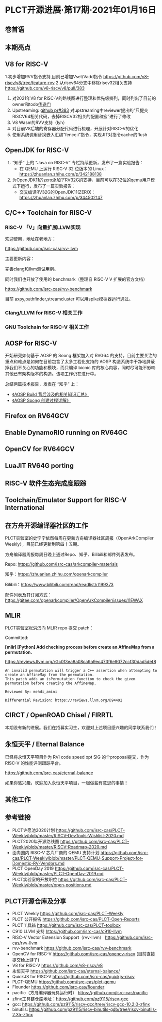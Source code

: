 # PLCT开源进展·第17期·2021年01月16日

## 卷首语

## 本期亮点


## V8 for RISC-V
1.初步增加RVV指令支持,目前已增加Vset/Vadd指令
 https://github.com/v8-riscv/v8/tree/feature-rvv
2.从riscv64分支中移除riscv32相关支持
 https://github.com/v8-riscv/v8/pull/383

1. 对2021年V8 for RISC-V的路线图进行整理和优先级排列，同时列出了目前的owner和todo[传送门](https://github.com/v8-riscv/v8/issues/366#issuecomment-756183363)
2. Upstreaming: 
   [github pr#383](https://github.com/v8-riscv/v8/pull/383) 对upstreaming中reviewer提出的“只提交RISCV64相关代码，去掉RISCV32相关的配置和宏”进行了修改
3. V8 Wasm的RVV支持（lyh）
4. 对目前V8后端的寄存器分配代码进行梳理，开展针对RISC-V的优化
5. 使用系统调用替换嵌入汇编“fence.i”指令，实现JIT对指令cache的flush

## OpenJDK for RISC-V

1. “知乎” 上的 “Java on RISC-V” 专栏持续更新，发布了一篇实验报告：
   - 在 QEMU 上运行 RISC-V 32 位版本的 Linux：https://zhuanlan.zhihu.com/p/342188138
2. 为OpenJDK11的zero添加了RV32G的支持，目前可以在32位的qemu用户模式下运行，发布了一篇实验报告：
   - 交叉编译RV32G的OpenJDK11(ZERO)：https://zhuanlan.zhihu.com/p/344502147

## C/C++ Toolchain for RISC-V

### RISC-V 「V」向量扩展LLVM实现

欢迎使用，地址在老地方：

https://github.com/isrc-cas/rvv-llvm

主要更新内容：

完善clang和llvm测试用例。

同时我们也开放了使用的 benchmark（整理自 RISC-V V 扩展的官方文档）

https://github.com/isrc-cas/rvv-benchmark

目前 axpy,pathfinder,streamcluster 可以用spike模拟器运行通过。


### Clang/LLVM for RISC-V 相关工作


### GNU Toolchain for RISC-V 相关工作

## AOSP for RISC-V

开始研究如何基于 AOSP 的 Soong 框架加入对 RVG64 的支持。目前主要关注的重点和难点是如何在目前包含了太多工程化支持的 AOSP 构造系统中干净地屏蔽掉我们不关心的功能和模块，而只编译 bionic 库的核心内容，同时尽可能不影响其他已有架构版本的构造。该项工作仍在进行中。

总结两篇技术报告，发表在 “知乎” 上：

- [《AOSP Build 背后涉及的相关知识汇总》](https://zhuanlan.zhihu.com/p/340689022)
- [《AOSP Soong 创建过程详解》](https://zhuanlan.zhihu.com/p/342817768)

## Firefox on RV64GCV


## Enable DynamoRIO running on RV64GC


## OpenCV for RV64GCV


## LuaJIT RV64G porting


## RISC-V 软件生态完成度跟踪


## Toolchain/Emulator Support for RISC-V International

## 在方舟开源编译器社区的工作

PLCT实验室的史宁宁依然每周在更新方舟编译器社区周报（OpenArkCompiler Weekly），目前已经更新到第四十五期。

方舟编译器周报每周日晚上通过Repo、知乎、Bilibili和邮件列表发布。

  Repo: https://github.com/isrc-cas/arkcompiler-materials

  知乎：https://zhuanlan.zhihu.com/openarkcompiler

  Bilibili：https://www.bilibili.com/read/readlist/rl199373

  邮件列表及其订阅方式：https://gitee.com/openarkcompiler/OpenArkCompiler/issues/I1EWAX

## MLIR

PLCT实验室张洪滨向 MLIR repo 提交 patch：

Committed:

**[mlir] [Python] Add checking process before create an AffineMap from a permutation.**

https://reviews.llvm.org/rGc0f3ea8a08ca9a9ec473f6e9072ccf30dad5def8

```
An invalid permutation will trigger a C++ assertion when attempting to create an AffineMap from the permutation.
This patch adds an isPermutation function to check the given permutation before creating the AffineMap.

Reviewed By: mehdi_amini

Differential Revision: https://reviews.llvm.org/D94492
```


## CIRCT / OpenROAD Chisel / FIRRTL

本期没有新的进展。我们在招募实习生，欢迎对上述项目感兴趣的同学联系我们！

## 永恒天平 / Eternal Balance

已经将永恒天平项目作为 RVI code speed opt SIG 的个proposal提交，作为 RISC-V 的性能评测跟踪平台。

https://github.com/isrc-cas/eternal-balance

如果你感兴趣，欢迎加入永恒天平项目，一起做些有意思的事情！

## 其他工作


## 参考链接

- PLCT许愿池2020计划 https://github.com/isrc-cas/PLCT-Weekly/blob/master/RISCV-DevTools-Wishlist-2020.md
- PLCT2020年开源路线图 https://github.com/isrc-cas/PLCT-Weekly/blob/master/RISCV-Roadmap-2020.md
- 面向国内 RISC-V 芯片厂商的 QEMU 支持计划 https://github.com/isrc-cas/PLCT-Weekly/blob/master/PLCT-QEMU-Support-Project-for-Domestic-RV-Vendors.md
- PLCT OpenDay 2019 https://github.com/isrc-cas/PLCT-Weekly/blob/master/PLCT-OpenDay-2019.md
- PLCT实验室的开放职位 https://github.com/isrc-cas/PLCT-Weekly/blob/master/open-positions.md

## PLCT开源仓库及分享

- PLCT Weekly https://github.com/isrc-cas/PLCT-Weekly
- PLCT 公开报告 https://github.com/isrc-cas/PLCT-Open-Reports
- PLCT工具箱 https://github.com/isrc-cas/PLCT-toolbox
- C910 LLVM 支持 https://github.com/isrc-cas/c910-llvm
- RISC-V Vector Extension Support（rvv-llvm） https://github.com/isrc-cas/rvv-llvm
- rvv-benchmark https://github.com/isrc-cas/rvv-benchmark
- OpenCV for RISC-V https://github.com/isrc-cas/opencv-riscv (目前直接提交给上游了)
- V8 for RISC-V https://github.com/v8-riscv/v8
- 永恒天平 https://github.com/isrc-cas/eternal-balance/
- QuickJS for RISC-V https://github.com/isrc-cas/quickjs-riscv
- PLCT-QEMU https://github.com/isrc-cas/plct-qemu
- Flounder https://github.com/isrc-cas/flounder
- pacific（方舟编译器玩具运行时） https://github.com/isrc-cas/pacific
- zfinx工具链仓库地址：https://github.com/pz9115/riscv-gcc
- gcc: https://github.com/pz9115/riscv-gcc/tree/riscv-gcc-10.2.0-zfinx
- binutils: https://github.com/pz9115/riscv-binutils-gdb/tree/riscv-binutils-2.35-zfinx
